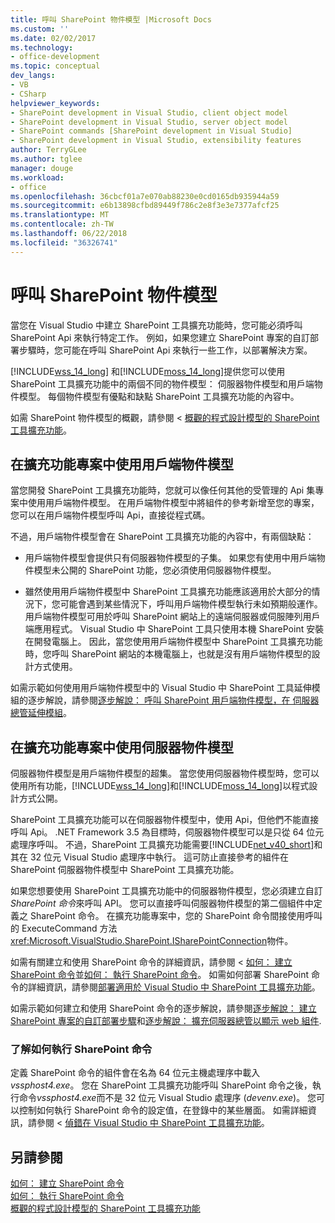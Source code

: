 ```yaml
---
title: 呼叫 SharePoint 物件模型 |Microsoft Docs
ms.custom: ''
ms.date: 02/02/2017
ms.technology:
- office-development
ms.topic: conceptual
dev_langs:
- VB
- CSharp
helpviewer_keywords:
- SharePoint development in Visual Studio, client object model
- SharePoint development in Visual Studio, server object model
- SharePoint commands [SharePoint development in Visual Studio]
- SharePoint development in Visual Studio, extensibility features
author: TerryGLee
ms.author: tglee
manager: douge
ms.workload:
- office
ms.openlocfilehash: 36cbcf01a7e070ab88230e0cd0165db935944a59
ms.sourcegitcommit: e6b13898cfbd89449f786c2e8f3e3e7377afcf25
ms.translationtype: MT
ms.contentlocale: zh-TW
ms.lasthandoff: 06/22/2018
ms.locfileid: "36326741"
---
```

# <a name="call-into-the-sharepoint-object-models"></a>呼叫 SharePoint 物件模型
  當您在 Visual Studio 中建立 SharePoint 工具擴充功能時，您可能必須呼叫 SharePoint Api 來執行特定工作。 例如，如果您建立 SharePoint 專案的自訂部署步驟時，您可能在呼叫 SharePoint Api 來執行一些工作，以部署解決方案。  
  
 [!INCLUDE[wss_14_long](../sharepoint/includes/wss-14-long-md.md)] 和[!INCLUDE[moss_14_long](../sharepoint/includes/moss-14-long-md.md)]提供您可以使用 SharePoint 工具擴充功能中的兩個不同的物件模型： 伺服器物件模型和用戶端物件模型。 每個物件模型有優點和缺點 SharePoint 工具擴充功能的內容中。  
  
 如需 SharePoint 物件模型的概觀，請參閱 <<c0> [ 概觀的程式設計模型的 SharePoint 工具擴充功能](../sharepoint/overview-of-the-programming-model-of-sharepoint-tools-extensions.md)。  
  
## <a name="use-the-client-object-model-in-extension-projects"></a>在擴充功能專案中使用用戶端物件模型
 當您開發 SharePoint 工具擴充功能時，您就可以像任何其他的受管理的 Api 集專案中使用用戶端物件模型。 在用戶端物件模型中將組件的參考新增至您的專案，您可以在用戶端物件模型呼叫 Api，直接從程式碼。  
  
 不過，用戶端物件模型會在 SharePoint 工具擴充功能的內容中，有兩個缺點：  
  
-   用戶端物件模型會提供只有伺服器物件模型的子集。 如果您有使用中用戶端物件模型未公開的 SharePoint 功能，您必須使用伺服器物件模型。  
  
-   雖然使用用戶端物件模型中 SharePoint 工具擴充功能應該適用於大部分的情況下，您可能會遇到某些情況下，呼叫用戶端物件模型執行未如預期般運作。 用戶端物件模型可用於呼叫 SharePoint 網站上的遠端伺服器或伺服陣列用戶端應用程式。 Visual Studio 中 SharePoint 工具只使用本機 SharePoint 安裝在開發電腦上。 因此，當您使用用戶端物件模型中 SharePoint 工具擴充功能時，您呼叫 SharePoint 網站的本機電腦上，也就是沒有用戶端物件模型的設計方式使用。  
  
 如需示範如何使用用戶端物件模型中的 Visual Studio 中 SharePoint 工具延伸模組的逐步解說，請參閱[逐步解說： 呼叫 SharePoint 用戶端物件模型，在 伺服器總管延伸模組](../sharepoint/walkthrough-calling-into-the-sharepoint-client-object-model-in-a-server-explorer-extension.md)。  
  
## <a name="use-the-server-object-model-in-extension-projects"></a>在擴充功能專案中使用伺服器物件模型
 伺服器物件模型是用戶端物件模型的超集。 當您使用伺服器物件模型時，您可以使用所有功能，[!INCLUDE[wss_14_long](../sharepoint/includes/wss-14-long-md.md)]和[!INCLUDE[moss_14_long](../sharepoint/includes/moss-14-long-md.md)]以程式設計方式公開。  

 SharePoint 工具擴充功能可以在伺服器物件模型中，使用 Api，但他們不能直接呼叫 Api。 .NET Framework 3.5 為目標時，伺服器物件模型可以是只從 64 位元處理序呼叫。 不過，SharePoint 工具擴充功能需要[!INCLUDE[net_v40_short](../sharepoint/includes/net-v40-short-md.md)]和其在 32 位元 Visual Studio 處理序中執行。 這可防止直接參考的組件在 SharePoint 伺服器物件模型中 SharePoint 工具擴充功能。  
  
 如果您想要使用 SharePoint 工具擴充功能中的伺服器物件模型，您必須建立自訂*SharePoint 命令*來呼叫 API。 您可以直接呼叫伺服器物件模型的第二個組件中定義之 SharePoint 命令。 在擴充功能專案中，您的 SharePoint 命令間接使用呼叫的 ExecuteCommand 方法<xref:Microsoft.VisualStudio.SharePoint.ISharePointConnection>物件。  
  
 如需有關建立和使用 SharePoint 命令的詳細資訊，請參閱 <<c0> [ 如何： 建立 SharePoint 命令](../sharepoint/how-to-create-a-sharepoint-command.md)並[如何： 執行 SharePoint 命令](../sharepoint/how-to-execute-a-sharepoint-command.md)。 如需如何部署 SharePoint 命令的詳細資訊，請參閱[部署適用於 Visual Studio 中 SharePoint 工具擴充功能](../sharepoint/deploying-extensions-for-the-sharepoint-tools-in-visual-studio.md)。  
  
 如需示範如何建立和使用 SharePoint 命令的逐步解說，請參閱[逐步解說： 建立 SharePoint 專案的自訂部署步驟](../sharepoint/walkthrough-creating-a-custom-deployment-step-for-sharepoint-projects.md)和[逐步解說： 擴充伺服器總管以顯示 web 組件](../sharepoint/walkthrough-extending-server-explorer-to-display-web-parts.md).  
  
### <a name="understand-how-sharepoint-commands-are-executed"></a>了解如何執行 SharePoint 命令
 定義 SharePoint 命令的組件會在名為 64 位元主機處理序中載入*vssphost4.exe*。 您在 SharePoint 工具擴充功能呼叫 SharePoint 命令之後，執行命令*vssphost4.exe*而不是 32 位元 Visual Studio 處理序 (*devenv.exe*)。 您可以控制如何執行 SharePoint 命令的設定值，在登錄中的某些層面。 如需詳細資訊，請參閱 <<c0> [ 偵錯在 Visual Studio 中 SharePoint 工具擴充功能](../sharepoint/debugging-extensions-for-the-sharepoint-tools-in-visual-studio.md)。  
  
## <a name="see-also"></a>另請參閱
 [如何： 建立 SharePoint 命令](../sharepoint/how-to-create-a-sharepoint-command.md)   
 [如何： 執行 SharePoint 命令](../sharepoint/how-to-execute-a-sharepoint-command.md)   
 [概觀的程式設計模型的 SharePoint 工具擴充功能](../sharepoint/overview-of-the-programming-model-of-sharepoint-tools-extensions.md)  
  
